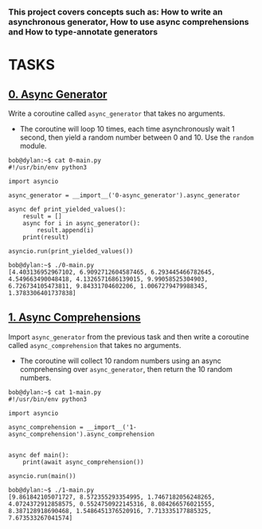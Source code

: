 ### This project covers concepts such as: How to write an asynchronous generator, How to use async comprehensions and How to type-annotate generators

# TASKS

## [0. Async Generator](./0-async_generator.py)
Write a coroutine called `async_generator` that takes no arguments.
* The coroutine will loop 10 times, each time asynchronously wait 1 second, then yield a random number between 0 and 10. Use the `random` module.
```
bob@dylan:~$ cat 0-main.py
#!/usr/bin/env python3

import asyncio

async_generator = __import__('0-async_generator').async_generator

async def print_yielded_values():
    result = []
    async for i in async_generator():
        result.append(i)
    print(result)

asyncio.run(print_yielded_values())

bob@dylan:~$ ./0-main.py
[4.403136952967102, 6.9092712604587465, 6.293445466782645, 4.549663490048418, 4.1326571686139015, 9.99058525304903, 6.726734105473811, 9.84331704602206, 1.0067279479988345, 1.3783306401737838]
```

## [1. Async Comprehensions](./1-async_comprehension.py)
Import `async_generator` from the previous task and then write a coroutine called `async_comprehension` that takes no arguments.
* The coroutine will collect 10 random numbers using an async comprehensing over `async_generator`, then return the 10 random numbers.
```
bob@dylan:~$ cat 1-main.py
#!/usr/bin/env python3

import asyncio

async_comprehension = __import__('1-async_comprehension').async_comprehension


async def main():
    print(await async_comprehension())

asyncio.run(main())

bob@dylan:~$ ./1-main.py
[9.861842105071727, 8.572355293354995, 1.7467182056248265, 4.0724372912858575, 0.5524750922145316, 8.084266576021555, 8.387128918690468, 1.5486451376520916, 7.713335177885325, 7.673533267041574]
```
